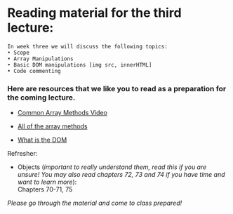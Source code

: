 # Reading material for the third lecture:

```
In week three we will discuss the following topics:
• Scope
• Array Manipulations 
• Basic DOM manipulations [img src, innerHTML]
• Code commenting
```

### Here are resources that we like you to read as a preparation for the coming lecture. 

- [Common Array Methods Video](https://www.youtube.com/watch?v=MeZVVxLn26E)
- [All of the array methods](https://developer.mozilla.org/en-US/docs/Web/JavaScript/Reference/Global_Objects/Array/prototype)

- [What is the DOM](https://www.youtube.com/watch?v=iBQEzanrjeg)

Refresher:
* Objects (*important to really understand them, read this if you are unsure! You may also read chapters 72, 73 and 74 if you have time and want to learn more*):</br>
Chapters 70-71, 75

_Please go through the material and come to class prepared!_




